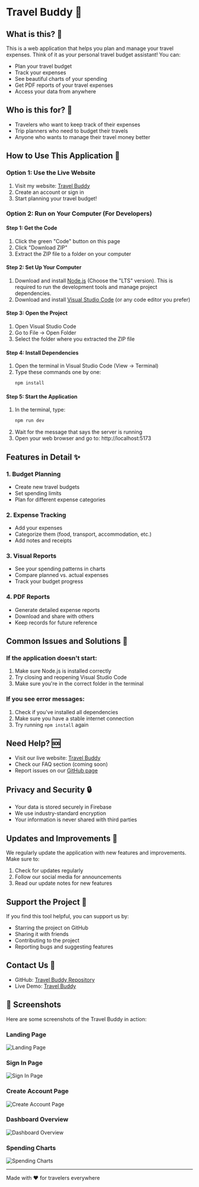 # Travel Buddy 🧳

## What is this? 🤔

This is a web application that helps you plan and manage your travel expenses. Think of it as your personal travel budget assistant! You can:

- Plan your travel budget
- Track your expenses
- See beautiful charts of your spending
- Get PDF reports of your travel expenses
- Access your data from anywhere

## Who is this for? 👥

- Travelers who want to keep track of their expenses
- Trip planners who need to budget their travels
- Anyone who wants to manage their travel money better

## How to Use This Application 🚀

### Option 1: Use the Live Website

1. Visit my website: [Travel Buddy](https://travel-buddy-yash.vercel.app/)
2. Create an account or sign in
3. Start planning your travel budget!

### Option 2: Run on Your Computer (For Developers)

#### Step 1: Get the Code

1. Click the green "Code" button on this page
2. Click "Download ZIP"
3. Extract the ZIP file to a folder on your computer

#### Step 2: Set Up Your Computer

1. Download and install [Node.js](https://nodejs.org/) (Choose the "LTS" version). This is required to run the development tools and manage project dependencies.
2. Download and install [Visual Studio Code](https://code.visualstudio.com/) (or any code editor you prefer)

#### Step 3: Open the Project

1. Open Visual Studio Code
2. Go to File → Open Folder
3. Select the folder where you extracted the ZIP file

#### Step 4: Install Dependencies

1. Open the terminal in Visual Studio Code (View → Terminal)
2. Type these commands one by one:
   ```bash
   npm install
   ```

#### Step 5: Start the Application

1. In the terminal, type:
   ```bash
   npm run dev
   ```
2. Wait for the message that says the server is running
3. Open your web browser and go to: http://localhost:5173

## Features in Detail ✨

### 1. Budget Planning

- Create new travel budgets
- Set spending limits
- Plan for different expense categories

### 2. Expense Tracking

- Add your expenses
- Categorize them (food, transport, accommodation, etc.)
- Add notes and receipts

### 3. Visual Reports

- See your spending patterns in charts
- Compare planned vs. actual expenses
- Track your budget progress

### 4. PDF Reports

- Generate detailed expense reports
- Download and share with others
- Keep records for future reference

## Common Issues and Solutions 🔧

### If the application doesn't start:

1. Make sure Node.js is installed correctly
2. Try closing and reopening Visual Studio Code
3. Make sure you're in the correct folder in the terminal

### If you see error messages:

1. Check if you've installed all dependencies
2. Make sure you have a stable internet connection
3. Try running `npm install` again

## Need Help? 🆘

- Visit our live website: [Travel Buddy](https://travel-buddy-yash.vercel.app/)
- Check our FAQ section (coming soon)
- Report issues on our [GitHub page](https://github.com/yashmolawade/TravelBudgetPlanningTool)

## Privacy and Security 🔒

- Your data is stored securely in Firebase
- We use industry-standard encryption
- Your information is never shared with third parties

## Updates and Improvements 🔄

We regularly update the application with new features and improvements. Make sure to:

1. Check for updates regularly
2. Follow our social media for announcements
3. Read our update notes for new features

## Support the Project 💝

If you find this tool helpful, you can support us by:

- Starring the project on GitHub
- Sharing it with friends
- Contributing to the project
- Reporting bugs and suggesting features

## Contact Us 📧

- GitHub: [Travel Buddy Repository](https://github.com/yashmolawade/TravelBudgetPlanningTool)
- Live Demo: [Travel Buddy](https://travel-buddy-yash.vercel.app/)

## 📸 Screenshots

Here are some screenshots of the Travel Buddy in action:

### Landing Page

![Landing Page](https://github.com/yashmolawade/TravelBudgetPlanningTool/raw/main/images/landing_page.png)

### Sign In Page

![Sign In Page](https://github.com/yashmolawade/TravelBudgetPlanningTool/raw/main/images/signin_page.png)

### Create Account Page

![Create Account Page](https://github.com/yashmolawade/TravelBudgetPlanningTool/raw/main/images/create_account_page.png)

### Dashboard Overview

![Dashboard Overview](https://github.com/yashmolawade/TravelBudgetPlanningTool/raw/main/images/dashboard_overview.png)

### Spending Charts

![Spending Charts](https://github.com/yashmolawade/TravelBudgetPlanningTool/raw/main/images/spending_charts.png)

---

Made with ❤️ for travelers everywhere
